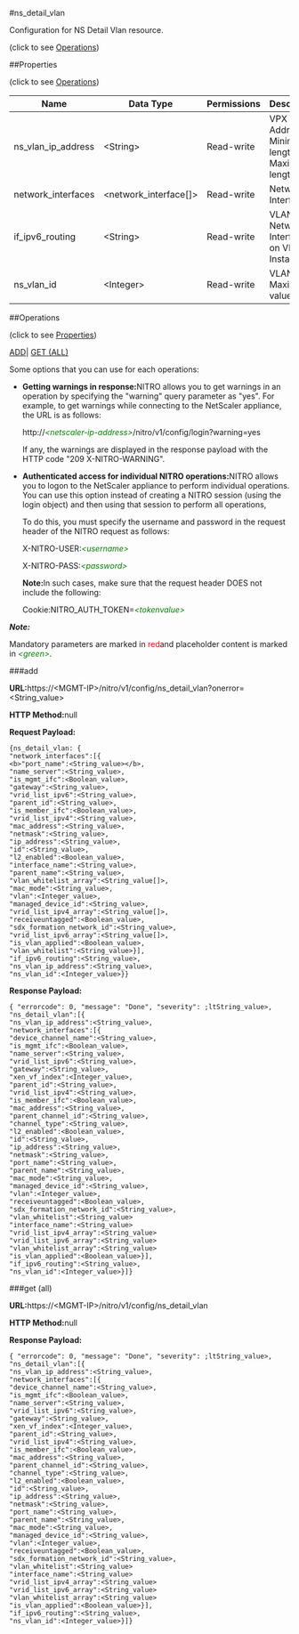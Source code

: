 #ns_detail_vlan



Configuration for NS Detail Vlan resource.

<span>(click to see [Operations](#operations))</span>



##Properties 

<span>(click to see [Operations](#operations))</span>





<table><thead><tr><th>Name</th><th>Data Type</th><th>Permissions</th><th>Description</th></tr></thead><tbody><tr><td>ns_vlan_ip_address</td><td>&lt;String></td><td>Read-write</td><td>VPX IP Address.<br>Minimum length = 1<br>Maximum length = 64</td></tr><tr><td>network_interfaces</td><td>&lt;network_interface[]></td><td>Read-write</td><td>Network Interfaces.</td></tr><tr><td>if_ipv6_routing</td><td>&lt;String></td><td>Read-write</td><td>VLAN for Network Interface on VM Instance.</td></tr><tr><td>ns_vlan_id</td><td>&lt;Integer></td><td>Read-write</td><td>VLAN Id.<br>Maximum value =</td></tr></tbody></table>

##Operations 

<span>(click to see [Properties](#properties))</span>





[ADD](#all)| [GET (ALL)](#get-all)





Some options that you can use for each operations:

<ul><li><p><b>Getting warnings in response:</b>NITRO allows you to get warnings in an operation by specifying the "warning" query parameter as "yes". For example, to get warnings while connecting to the NetScaler appliance, the URL is as follows:</p><p>http://<span style="color:green;font-style:italic;">&lt;netscaler-ip-address&gt;</span>/nitro/v1/config/login?warning=yes</p><p>If any, the warnings are displayed in the response payload with the HTTP code "209 X-NITRO-WARNING".</p></li><li><p><b>Authenticated access for individual NITRO operations:</b>NITRO allows you to logon to the NetScaler appliance to perform individual operations. You can use this option instead of creating a NITRO session (using the login object) and then using that session to perform all operations,</p><p>To do this, you must specify the username and password in the request header of the NITRO request as follows:</p><p>X-NITRO-USER:<span style="color:green;font-style:italic;">&lt;username&gt;</span></p><p>X-NITRO-PASS:<span style="color:green;font-style:italic;">&lt;password&gt;</span></p><p><b>Note:</b>In such cases, make sure that the request header DOES not include the following:</p><p>Cookie:NITRO_AUTH_TOKEN=<span style="color:green;font-style:italic;">&lt;tokenvalue&gt;</span></p></li></ul>







***Note:*** 

Mandatory parameters are marked in <span style="color:#FF0000;">red</span>and placeholder content is marked in <span style="color:green;font-style:italic">&lt;green&gt;</span>.



###add







<b>URL:</b>https://&lt;MGMT-IP&gt;/nitro/v1/config/ns_detail_vlan?onerror=&lt;String_value&gt;

<b>HTTP Method:</b>null

<b>Request Payload: </b>
```
{ns_detail_vlan: {
"network_interfaces":[{
<b>"port_name":<String_value></b>,
"name_server":<String_value>,
"is_mgmt_ifc":<Boolean_value>,
"gateway":<String_value>,
"vrid_list_ipv6":<String_value>,
"parent_id":<String_value>,
"is_member_ifc":<Boolean_value>,
"vrid_list_ipv4":<String_value>,
"mac_address":<String_value>,
"netmask":<String_value>,
"ip_address":<String_value>,
"id":<String_value>,
"l2_enabled":<Boolean_value>,
"interface_name":<String_value>,
"parent_name":<String_value>,
"vlan_whitelist_array":<String_value[]>,
"mac_mode":<String_value>,
"vlan":<Integer_value>,
"managed_device_id":<String_value>,
"vrid_list_ipv4_array":<String_value[]>,
"receiveuntagged":<Boolean_value>,
"sdx_formation_network_id":<String_value>,
"vrid_list_ipv6_array":<String_value[]>,
"is_vlan_applied":<Boolean_value>,
"vlan_whitelist":<String_value>}],
"if_ipv6_routing":<String_value>,
"ns_vlan_ip_address":<String_value>,
"ns_vlan_id":<Integer_value>}}
```

<b>Response Payload: </b>
```
{ "errorcode": 0, "message": "Done", "severity": ;ltString_value>, "ns_detail_vlan":[{
"ns_vlan_ip_address":<String_value>,
"network_interfaces":[{
"device_channel_name":<String_value>,
"is_mgmt_ifc":<Boolean_value>,
"name_server":<String_value>,
"vrid_list_ipv6":<String_value>,
"gateway":<String_value>,
"xen_vf_index":<Integer_value>,
"parent_id":<String_value>,
"vrid_list_ipv4":<String_value>,
"is_member_ifc":<Boolean_value>,
"mac_address":<String_value>,
"parent_channel_id":<String_value>,
"channel_type":<String_value>,
"l2_enabled":<Boolean_value>,
"id":<String_value>,
"ip_address":<String_value>,
"netmask":<String_value>,
"port_name":<String_value>,
"parent_name":<String_value>,
"mac_mode":<String_value>,
"managed_device_id":<String_value>,
"vlan":<Integer_value>,
"receiveuntagged":<Boolean_value>,
"sdx_formation_network_id":<String_value>,
"vlan_whitelist":<String_value>
"interface_name":<String_value>
"vrid_list_ipv4_array":<String_value>
"vrid_list_ipv6_array":<String_value>
"vlan_whitelist_array":<String_value>
"is_vlan_applied":<Boolean_value>}],
"if_ipv6_routing":<String_value>,
"ns_vlan_id":<Integer_value>}]}
```







###get (all)







<b>URL:</b>https://&lt;MGMT-IP&gt;/nitro/v1/config/ns_detail_vlan

<b>HTTP Method:</b>null

<b>Response Payload: </b>
```
{ "errorcode": 0, "message": "Done", "severity": ;ltString_value>, "ns_detail_vlan":[{
"ns_vlan_ip_address":<String_value>,
"network_interfaces":[{
"device_channel_name":<String_value>,
"is_mgmt_ifc":<Boolean_value>,
"name_server":<String_value>,
"vrid_list_ipv6":<String_value>,
"gateway":<String_value>,
"xen_vf_index":<Integer_value>,
"parent_id":<String_value>,
"vrid_list_ipv4":<String_value>,
"is_member_ifc":<Boolean_value>,
"mac_address":<String_value>,
"parent_channel_id":<String_value>,
"channel_type":<String_value>,
"l2_enabled":<Boolean_value>,
"id":<String_value>,
"ip_address":<String_value>,
"netmask":<String_value>,
"port_name":<String_value>,
"parent_name":<String_value>,
"mac_mode":<String_value>,
"managed_device_id":<String_value>,
"vlan":<Integer_value>,
"receiveuntagged":<Boolean_value>,
"sdx_formation_network_id":<String_value>,
"vlan_whitelist":<String_value>
"interface_name":<String_value>
"vrid_list_ipv4_array":<String_value>
"vrid_list_ipv6_array":<String_value>
"vlan_whitelist_array":<String_value>
"is_vlan_applied":<Boolean_value>}],
"if_ipv6_routing":<String_value>,
"ns_vlan_id":<Integer_value>}]}
```







